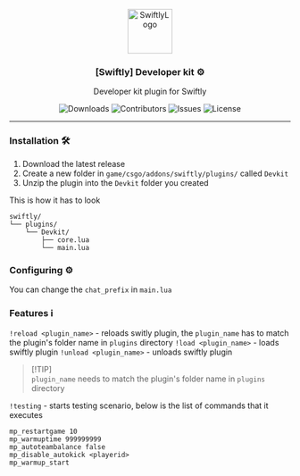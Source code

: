 <p align="center">
  <a href="https://github.com/v4nixd/Swiftly-devkit">
    <img src="https://cdn.swiftlycs2.net/swiftly-logo.png" alt="SwiftlyLogo" width="80" height="80">
  </a>

  <h3 align="center">[Swiftly] Developer kit ⚙️</h3>

  <p align="center">
    Developer kit plugin for Swiftly
    <br/>
  </p>
</p>

<p align="center">
  <img src="https://img.shields.io/github/downloads/v4nixd/Swiftly-devkit/total" alt="Downloads"> 
  <img src="https://img.shields.io/github/contributors/v4nixd/Swiftly-devkit?color=dark-green" alt="Contributors">
  <img src="https://img.shields.io/github/issues/v4nixd/Swiftly-devkit" alt="Issues">
  <img src="https://img.shields.io/github/license/v4nixd/Swiftly-devkit" alt="License">
</p>

---

### Installation 🛠️

1. Download the latest release
2. Create a new folder in `game/csgo/addons/swiftly/plugins/` called `Devkit`
3. Unzip the plugin into the `Devkit` folder you created

This is how it has to look
```
swiftly/
└── plugins/
    └── Devkit/
        ├── core.lua
        └── main.lua
```

### Configuring ⚙️

You can change the `chat_prefix` in `main.lua`

### Features ℹ️

`!reload <plugin_name>` - reloads switly plugin, the `plugin_name` has to match the plugin's folder name in `plugins` directory
`!load <plugin_name>` - loads swiftly plugin
`!unload <plugin_name>` - unloads swiftly plugin

> [!TIP]<br>
> `plugin_name` needs to match the plugin's folder name in `plugins` directory<br>

`!testing` - starts testing scenario, below is the list of commands that it executes
```
mp_restartgame 10
mp_warmuptime 999999999
mp_autoteambalance false
mp_disable_autokick <playerid>
mp_warmup_start
```
